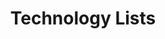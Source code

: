 ---
title: "Technology Lists"
metaTitle: "This is the title tag of this page"
metaDescription: "This is the meta description"
---